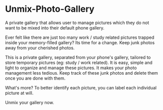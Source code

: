 # Unmix-Photo-Gallery
A private gallery that allows user to manage pictures which they do not want to be mixed into their default phone gallery.

Ever felt like there are just too many work / study related pictures trapped inside your memory-filled gallery? Its time for a change. Keep junk photos away from your cherished photos.

This is a private gallery, separated from your phone's gallery, tailored to store temporary pictures (eg: study / work related). It is easy, simple and light to organize and manage these pictures. It makes your photo management less tedious. Keep track of these junk photos and delete them once you are done with them.

What's more?
To better identify each picture, you can label each individual picture at will.

Unmix your gallery now.
